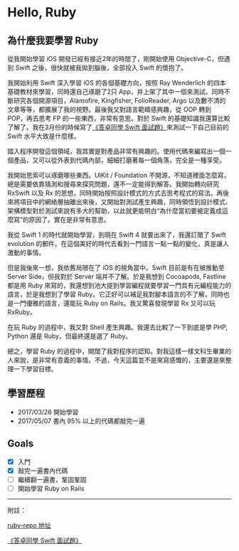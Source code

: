 # Hello, Ruby

## 為什麼我要學習 Ruby

從我開始學習 iOS 開發已經有接近2年的時間了，剛開始使用 Objective-C，但遇到 Swift 之後，很快就被我拋到腦後，全部投入 Swift 的懷抱了。

我開始利用 Swift 深入學習 iOS 的各個基礎方向，按照 Ray Wenderlich 的四本基礎教材來學習，同時還自己琢磨了2只 App，并上架了其中一個來測試。同時不斷研究各個開源項目，Alamofire, Kingfisher, FolioReader, Argo 以及數不清的文章等等，都擴展了我的視野。最後我又對語言範疇感興趣，從 OOP 轉到 POP，再去思考 FP 的一些東西，非常有意思。對於 Swift 的基礎知識我還算比較了解了。我在3月份的時候寫了[《答卓同學 Swift 面試題》](http://www.jianshu.com/p/fa4a8659d036)來測試一下自己目前的 Swift 水平大致是什麼樣。

踏入程序開發這個領域，我其實是對產品非常有興趣的。使用代碼來編寫出一個一個產品，又可以從外表到代碼內部，細細打磨著每一個角落，完全是一種享受。

我開始思索可以琢磨哪些東西。UIKit / Foundation 不開源，不知道裡面怎麼寫，總是需要依靠猜測和搜尋來探究問題，還不一定能得到解答。我開始轉向研究 RxSwift 以及 Rx 的思想，同時開始按照設計模式的方式去思考程式的寫法。再後來將項目中的網絡層抽離出來後，又開始對測試產生興趣，同時領悟到設計模式、架構模型對於測試來說有多大的幫助，以此就更能明白“為什麼當初要被定義成這麼寫”的原因了。實在是非常有意思。

我從 Swift 1 的時代就開始學習，到現在 Swift 4 就要出來了，我還訂閱了 Swift evolution 的郵件。在這個美好的時代去看到一門語言一點一點的變化，真是讓人激動的事情。

但是我後來一想，我依舊局限在了 iOS 的視角當中。Swift 目前是有在被推動至 Server Side，但我對於 Server 端并不了解。於是我想到 Cocoapods, Fastline 都是用 Ruby 來寫的，我還想到池大提到學習編程就要學習一門具有元編程能力的語言，於是我想到了學習 Ruby。它正好可以補足我對腳本語言的不了解，同時也是一門優雅的語言，還能玩 Ruby on Rails。我又驚喜發現學習 Rx 又可以玩 RxRuby。

在玩 Ruby 的過程中，我又對 Shell 產生興趣。我還去比較了一下到底是學 PHP, Python 還是 Ruby，但最終還是選了 Ruby。

總之，學習 Ruby 的過程中，開闊了我對程序的認知。對我這樣一樣文科生畢業的人來說，是非常有意義的事情。不過，今天這篇並不是來寫感慨的，主要還是來整理一下學習目標。

## 學習歷程
- 2017/03/26 開始學習
- 2017/05/07 書內 95% 以上的代碼都敲完一遍

## Goals
- [x] 入門
- [x] 敲完一遍書內代碼
- [ ] 繼續翻一遍書，鞏固鞏固
- [ ] 開始學習 Ruby on Rails

---

附註：

[ruby-repo 地址](https://github.com/Arcovv/ruby_sample)

[《答卓同學 Swift 面試題》](http://www.jianshu.com/p/fa4a8659d036)
